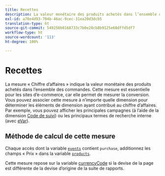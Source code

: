 ```yaml
---
title: Recettes
description: La valeur monétaire des produits achetés dans l’ensemble des commandes.
exl-id: a70e4d93-704b-46ac-9cec-31ea20d3dcb5
translation-type: ht
source-git-commit: 549258b0168733c7b0e28cb8b9125e68dffd5df7
workflow-type: ht
source-wordcount: '113'
ht-degree: 100%

---
```


# Recettes

La mesure « Chiffre d’affaires » indique la valeur monétaire des produits achetés dans l’ensemble des commandes. Cette mesure est essentielle pour les sites d’e-commerce, car elle permet de mesurer la conversion. Vous pouvez associer cette mesure à n’importe quelle dimension pour déterminer les éléments de dimension ayant contribué au chiffre d’affaires. Par exemple, vous pouvez afficher les principales campagnes (à l’aide de la dimension [Code de suivi](../dimensions/tracking-code.md)) ou les principaux termes de recherche interne (avec [eVar](../dimensions/evar.md)).

## Méthode de calcul de cette mesure

Chaque accès dont la variable [`events`](/help/implement/vars/page-vars/events/event-purchase.md) contient `purchase`, additionnez les champs « Prix » dans la variable [`products`](/help/implement/vars/page-vars/products.md).

Cette mesure repose sur la variable [currencyCode](/help/implement/vars/config-vars/currencycode.md) si la devise de la page est différente de la devise d’origine de la suite de rapports.

